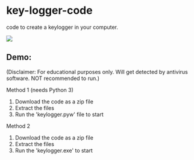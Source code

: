 # key-logger-code
code to create a keylogger in your computer.

<p align="left">
  <img src="https://repository-images.githubusercontent.com/194964621/b9907000-b158-11e9-950f-3f655bfc32cf" />
</p>

## Demo:
(Disclaimer: For educational purposes only. Will get detected by antivirus software. NOT recommended to run.)

Method 1 (needs Python 3)

1. Download the code as a zip file
2. Extract the files
3. Run the 'keylogger.pyw' file to start

Method 2

1. Download the code as a zip file
2. Extract the files
3. Run the 'keylogger.exe' to start
